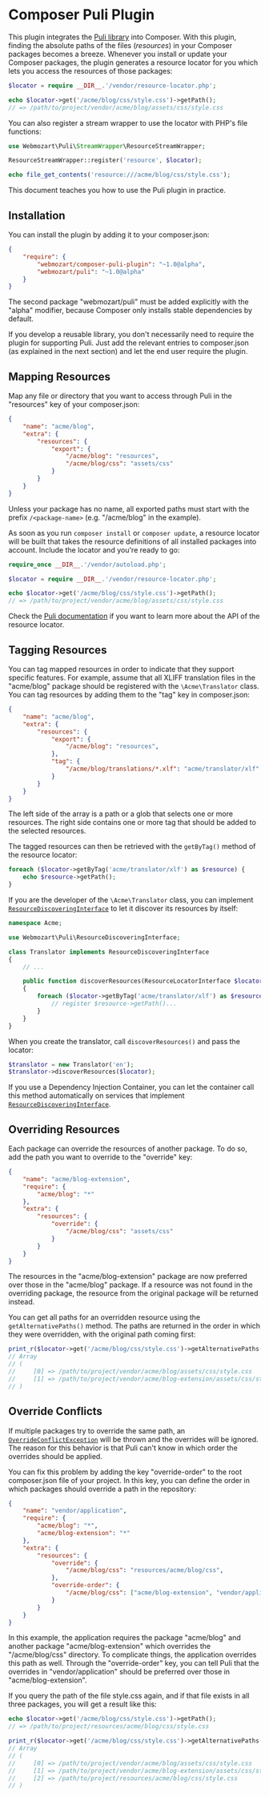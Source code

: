 Composer Puli Plugin
====================

This plugin integrates the [Puli library] into Composer. With this plugin,
finding the absolute paths of the files (*resources*) in your Composer packages
becomes a breeze. Whenever you install or update your Composer packages, the
plugin generates a resource locator for you which lets you access the resources
of those packages:

```php
$locator = require __DIR__.'/vendor/resource-locator.php';

echo $locator->get('/acme/blog/css/style.css')->getPath();
// => /path/to/project/vendor/acme/blog/assets/css/style.css
```

You can also register a stream wrapper to use the locator with PHP's file
functions:

```php
use Webmozart\Puli\StreamWrapper\ResourceStreamWrapper;

ResourceStreamWrapper::register('resource', $locator);

echo file_get_contents('resource:///acme/blog/css/style.css');
```

This document teaches you how to use the Puli plugin in practice.

Installation
------------

You can install the plugin by adding it to your composer.json:

```json
{
    "require": {
        "webmozart/composer-puli-plugin": "~1.0@alpha",
        "webmozart/puli": "~1.0@alpha"
    }
}
```

The second package "webmozart/puli" must be added explicitly with the
"alpha" modifier, because Composer only installs stable dependencies
by default.

If you develop a reusable library, you don't necessarily need to
require the plugin for supporting Puli. Just add the relevant entries
to composer.json (as explained in the next section) and let the end
user require the plugin.

Mapping Resources
-----------------

Map any file or directory that you want to access through Puli in the
"resources" key of your composer.json:

```json
{
    "name": "acme/blog",
    "extra": {
        "resources": {
            "export": {
                "/acme/blog": "resources",
                "/acme/blog/css": "assets/css"
            }
        }
    }
}
```

Unless your package has no name, all exported paths must start with the prefix
`/<package-name>` (e.g. "/acme/blog" in the example).

As soon as you run `composer install` or `composer update`, a resource locator
will be built that takes the resource definitions of all installed packages
into account. Include the locator and you're ready to go:

```php
require_once __DIR__.'/vendor/autoload.php';

$locator = require __DIR__.'/vendor/resource-locator.php';

echo $locator->get('/acme/blog/css/style.css')->getPath();
// => /path/to/project/vendor/acme/blog/assets/css/style.css
```

Check the [Puli documentation] if you want to learn more about the API of the
resource locator.

Tagging Resources
-----------------

You can tag mapped resources in order to indicate that they support specific
features. For example, assume that all XLIFF translation files in the
"acme/blog" package should be registered with the `\Acme\Translator` class.
You can tag resources by adding them to the "tag" key in composer.json:

```json
{
    "name": "acme/blog",
    "extra": {
        "resources": {
            "export": {
                "/acme/blog": "resources",
            },
            "tag": {
                "/acme/blog/translations/*.xlf": "acme/translator/xlf"
            }
        }
    }
}
```

The left side of the array is a path or a glob that selects one or more
resources. The right side contains one or more tag that should be added to the
selected resources.

The tagged resources can then be retrieved with the `getByTag()` method of the
resource locator:

```php
foreach ($locator->getByTag('acme/translator/xlf') as $resource) {
    echo $resource->getPath();
}
```

If you are the developer of the `\Acme\Translator` class, you can implement
[`ResourceDiscoveringInterface`] to let it discover its resources by itself:

```php
namespace Acme;

use Webmozart\Puli\ResourceDiscoveringInterface;

class Translator implements ResourceDiscoveringInterface
{
    // ...

    public function discoverResources(ResourceLocatorInterface $locator)
    {
        foreach ($locator->getByTag('acme/translator/xlf') as $resource) {
            // register $resource->getPath()...
        }
    }
}
```

When you create the translator, call `discoverResources()` and pass the locator:

```php
$translator = new Translator('en');
$translator->discoverResources($locator);
```

If you use a Dependency Injection Container, you can let the container call
this method automatically on services that implement
[`ResourceDiscoveringInterface`].

Overriding Resources
--------------------

Each package can override the resources of another package. To do so, add the
path you want to override to the "override" key:

```json
{
    "name": "acme/blog-extension",
    "require": {
        "acme/blog": "*"
    },
    "extra": {
        "resources": {
            "override": {
                "/acme/blog/css": "assets/css"
            }
        }
    }
}
```

The resources in the "acme/blog-extension" package are now preferred over those
in the "acme/blog" package. If a resource was not found in the overriding
package, the resource from the original package will be returned instead.

You can get all paths for an overridden resource using the
`getAlternativePaths()` method. The paths are returned in the order in which
they were overridden, with the original path coming first:

```php
print_r($locator->get('/acme/blog/css/style.css')->getAlternativePaths());
// Array
// (
//     [0] => /path/to/project/vendor/acme/blog/assets/css/style.css
//     [1] => /path/to/project/vendor/acme/blog-extension/assets/css/style.css
// )
```

Override Conflicts
------------------

If multiple packages try to override the same path, an
[`OverrideConflictException`] will be thrown and the overrides will be ignored.
The reason for this behavior is that Puli can't know in which order the
overrides should be applied.

You can fix this problem by adding the key "override-order" to the root
composer.json file of your project. In this key, you can define the order in
which packages should override a path in the repository:

```json
{
    "name": "vendor/application",
    "require": {
        "acme/blog": "*",
        "acme/blog-extension": "*"
    },
    "extra": {
        "resources": {
            "override": {
                "/acme/blog/css": "resources/acme/blog/css",
            },
            "override-order": {
                "/acme/blog/css": ["acme/blog-extension", "vendor/application"]
            }
        }
    }
}
```

In this example, the application requires the package "acme/blog" and another
package "acme/blog-extension" which overrides the "/acme/blog/css" directory.
To complicate things, the application overrides this path as well. Through
the "override-order" key, you can tell Puli that the overrides in
"vendor/application" should be preferred over those in "acme/blog-extension".

If you query the path of the file style.css again, and if that file exists in
all three packages, you will get a result like this:

```php
echo $locator->get('/acme/blog/css/style.css')->getPath();
// => /path/to/project/resources/acme/blog/css/style.css

print_r($locator->get('/acme/blog/css/style.css')->getAlternativePaths());
// Array
// (
//     [0] => /path/to/project/vendor/acme/blog/assets/css/style.css
//     [1] => /path/to/project/vendor/acme/blog-extension/assets/css/style.css
//     [2] => /path/to/project/resources/acme/blog/css/style.css
// )
```

[Puli library]: https://github.com/webmozart/puli
[Puli documentation]: https://github.com/webmozart/puli/blob/master/README.md
[`OverrideConflictException`]: src/RepositoryLoader/OverrideConflictException.php
[`ResourceDiscoveringInterface`]: https://github.com/webmozart/puli/blob/master/src/ResourceDiscoveringInterface.php
